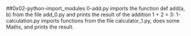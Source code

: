##0x02-python-import_modules
0-add.py imports the function def add(a, b) from the file add_0.py and prints the result of the addition 1 + 2 = 3:
1-calculation.py imports functions from the file calculator_1.py, does some Maths, and prints the result.
